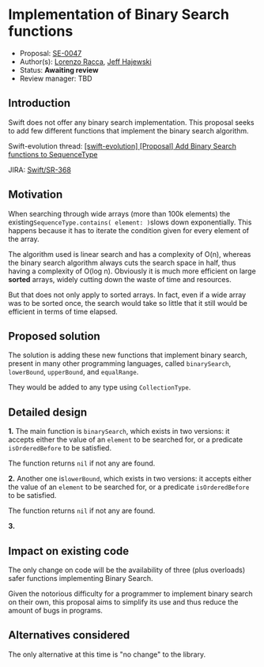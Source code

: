 # Implementation of Binary Search functions

* Proposal: [SE-0047](https://github.com/apple/swift-evolution/blob/master/proposals/0047-binary-search.md)
* Author(s): [Lorenzo Racca](https://github.com/lorenzoracca), [Jeff Hajewski](https://github.com/j-haj)
* Status: **Awaiting review**
* Review manager: TBD

## Introduction

Swift does not offer any binary search implementation.
This proposal seeks to add few different functions that implement the binary search algorithm.

Swift-evolution thread: [[swift-evolution] [Proposal] Add Binary Search functions to	SequenceType](https://lists.swift.org/pipermail/swift-evolution/Week-of-Mon-20160314/012680.html)

JIRA: [Swift/SR-368](https://bugs.swift.org/browse/SR-368)

## Motivation

When searching through wide arrays (more than 100k elements) the existing`SequenceType.contains( element: )`slows down exponentially.
This happens because it has to iterate the condition given for every element of the array. 

The algorithm used is linear search and has a complexity of O(n),
whereas the binary search algorithm always cuts the search space in half, thus having a complexity of O(log n). Obviously it is much more efficient on large **sorted** arrays, widely cutting down the waste of time and resources.

But that does not only apply to sorted arrays. 
In fact, even if a wide array was to be sorted once, the search would take so little that it still would be efficient in terms of time elapsed. 

## Proposed solution

The solution is adding these new functions that implement binary search, present in many other programming languages, called `binarySearch`, `lowerBound`, `upperBound`, and `equalRange`.

They would be added to any type using `CollectionType`.

## Detailed design

**1.** The main function is `binarySearch`, which exists in two versions: it accepts either the value of an `element` to be searched for, or a predicate `isOrderedBefore` to be satisfied. 

The function returns `nil` if not any are found.


**2.** Another one is`lowerBound`, which exists in two versions: it accepts either the value of an `element` to be searched for, or a predicate `isOrderedBefore` to be satisfied. 

The function returns `nil` if not any are found.

**3.** 

## Impact on existing code

The only change on code will be the availability of three (plus overloads) safer functions implementing Binary Search. 

Given the notorious difficulty for a programmer to implement binary search on their own, this proposal aims to simplify its use and thus reduce the amount of bugs in programs.

## Alternatives considered

The only alternative at this time is "no change" to the library.
